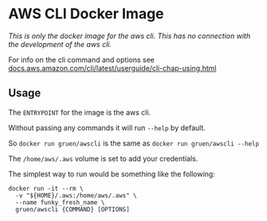 # AWS CLI Docker Image

_This is only the docker image for the aws cli.
This has no connection with the development of the aws cli._

For info on the cli command and options see [docs.aws.amazon.com/cli/latest/userguide/cli-chap-using.html](https://docs.aws.amazon.com/cli/latest/userguide/cli-chap-using.html)

## Usage

The `ENTRYPOINT` for the image is the aws cli.

Without passing any commands it will run `--help` by default.

So `docker run gruen/awscli` is the same as `docker run gruen/awscli --help`

The `/home/aws/.aws` volume is set to add your credentials.

The simplest way to run would be something like the following:

```
docker run -it --rm \
  -v "${HOME}/.aws:/home/aws/.aws" \
  --name funky_fresh_name \
  gruen/awscli {COMMAND} [OPTIONS]
```
